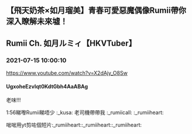 ## 【飛天奶茶×如月瑠美】青春可愛惡魔偶像Rumii帶你深入瞭解未來墟！
## Rumii Ch. 如月ルミィ【HKVTuber】
### 2021-07-15 10:00:10
https://www.youtube.com/watch?v=X2dAjy_O8Sw
#### UgxoheEzvIqt0KdtGbh4AaABAg
老味!!!

1:56睇嚟Rumii睇唔少 :_kusa: 老司機帶帶我 :_rumiicall: :_rumiiheart:

啱啱用yt剪咗個短片:_rumiiheart::_rumiiheart::_rumiiheart:

